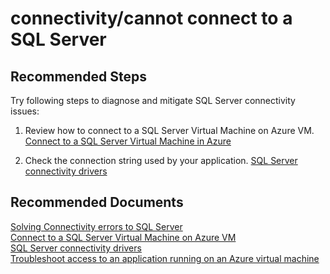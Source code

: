  <properties
	pageTitle="connectivity/cannot connect to a SQL Server"
	description="connectivity/cannot connect to a SQL Server"
	service="microsoft.compute"
	resource="virtualmachines"
	authors="yareyes"
    ms.author="yareyes"
	displayOrder=""
	selfHelpType="generic"
	supportTopicIds="32633497"
	resourceTags="windowsSQL"
	productPesIds="14745"
	cloudEnvironments="public"
	articleId="ff922fa6-2a10-45d5-b6fa-df015d1dc6b1"
/>

# connectivity/cannot connect to a SQL Server

## **Recommended Steps**

Try following steps to diagnose and mitigate SQL Server connectivity issues:

1. Review how to connect to a SQL Server Virtual Machine on Azure VM. [Connect to a SQL Server Virtual Machine in Azure](https://azure.microsoft.com/documentation/articles/virtual-machines-windows-sql-connect)

2. Check the connection string used by your application. [SQL Server connectivity drivers](https://msdn.microsoft.com/library/mt654049.aspx)

## **Recommended Documents**

[Solving Connectivity errors to SQL Server](https://support.microsoft.com/help/4009936/solving-connectivity-errors-to-sql-server)<br>
[Connect to a SQL Server Virtual Machine on Azure VM](https://azure.microsoft.com/documentation/articles/virtual-machines-sql-server-connectivity-resource-manager)<br>
[SQL Server connectivity drivers](https://msdn.microsoft.com/library/mt654049.aspx)<br>
[Troubleshoot access to an application running on an Azure virtual machine](https://azure.microsoft.com/documentation/articles/virtual-machines-linux-troubleshoot-app-connection)